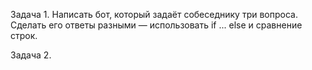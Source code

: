 Задача 1.
Написать бот, который задаёт собеседнику три вопроса. Сделать его ответы разными — использовать if ... else 
и сравнение строк.

Задача 2.



